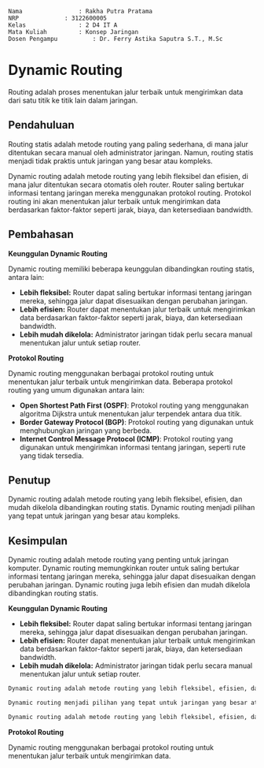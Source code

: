     Nama		        : Rakha Putra Pratama
    NRP		        : 3122600005
    Kelas		        : 2 D4 IT A
    Mata Kuliah	        : Konsep Jaringan
    Dosen Pengampu	        : Dr. Ferry Astika Saputra S.T., M.Sc

# Dynamic Routing

Routing adalah proses menentukan jalur terbaik untuk mengirimkan data dari satu titik ke titik lain dalam jaringan.

## Pendahuluan

Routing statis adalah metode routing yang paling sederhana, di mana jalur ditentukan secara manual oleh administrator jaringan. Namun, routing statis menjadi tidak praktis untuk jaringan yang besar atau kompleks.

Dynamic routing adalah metode routing yang lebih fleksibel dan efisien, di mana jalur ditentukan secara otomatis oleh router. Router saling bertukar informasi tentang jaringan mereka menggunakan protokol routing. Protokol routing ini akan menentukan jalur terbaik untuk mengirimkan data berdasarkan faktor-faktor seperti jarak, biaya, dan ketersediaan bandwidth.

## Pembahasan

**Keunggulan Dynamic Routing**

Dynamic routing memiliki beberapa keunggulan dibandingkan routing statis, antara lain:

- **Lebih fleksibel:** Router dapat saling bertukar informasi tentang jaringan mereka, sehingga jalur dapat disesuaikan dengan perubahan jaringan.
- **Lebih efisien:** Router dapat menentukan jalur terbaik untuk mengirimkan data berdasarkan faktor-faktor seperti jarak, biaya, dan ketersediaan bandwidth.
- **Lebih mudah dikelola:** Administrator jaringan tidak perlu secara manual menentukan jalur untuk setiap router.

**Protokol Routing**

Dynamic routing menggunakan berbagai protokol routing untuk menentukan jalur terbaik untuk mengirimkan data. Beberapa protokol routing yang umum digunakan antara lain:

- **Open Shortest Path First (OSPF)**: Protokol routing yang menggunakan algoritma Dijkstra untuk menentukan jalur terpendek antara dua titik.
- **Border Gateway Protocol (BGP)**: Protokol routing yang digunakan untuk menghubungkan jaringan yang berbeda.
- **Internet Control Message Protocol (ICMP)**: Protokol routing yang digunakan untuk mengirimkan informasi tentang jaringan, seperti rute yang tidak tersedia.

## Penutup

Dynamic routing adalah metode routing yang lebih fleksibel, efisien, dan mudah dikelola dibandingkan routing statis. Dynamic routing menjadi pilihan yang tepat untuk jaringan yang besar atau kompleks.

## Kesimpulan

Dynamic routing adalah metode routing yang penting untuk jaringan komputer. Dynamic routing memungkinkan router untuk saling bertukar informasi tentang jaringan mereka, sehingga jalur dapat disesuaikan dengan perubahan jaringan. Dynamic routing juga lebih efisien dan mudah dikelola dibandingkan routing statis.

**Keunggulan Dynamic Routing**

- **Lebih fleksibel:** Router dapat saling bertukar informasi tentang jaringan mereka, sehingga jalur dapat disesuaikan dengan perubahan jaringan.
- **Lebih efisien:** Router dapat menentukan jalur terbaik untuk mengirimkan data berdasarkan faktor-faktor seperti jarak, biaya, dan ketersediaan bandwidth.
- **Lebih mudah dikelola:** Administrator jaringan tidak perlu secara manual menentukan jalur untuk setiap router.

```markdown
Dynamic routing adalah metode routing yang lebih fleksibel, efisien, dan mudah dikelola dibandingkan routing statis.

Dynamic routing menjadi pilihan yang tepat untuk jaringan yang besar atau kompleks.

Dynamic routing adalah metode routing yang lebih fleksibel, efisien, dan mudah dikelola dibandingkan routing statis.
```

**Protokol Routing**

Dynamic routing menggunakan berbagai protokol routing untuk menentukan jalur terbaik untuk mengirimkan data.
